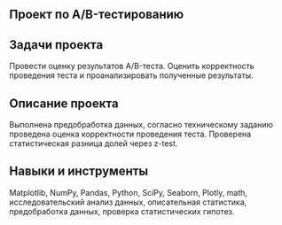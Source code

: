 
## Проект по А/B-тестированию

## Задачи проекта
Провести оценку результатов A/B-теста. Оценить корректность проведения теста и проанализировать полученные результаты.

## Описание проекта
Выполнена предобработка данных, согласно техническому заданию проведена оценка корректности проведения теста. Проверена статистическая разница долей через z-test. 

## Навыки и инструменты
Matplotlib, NumPy, Pandas, Python, SciPy, Seaborn, Plotly, math, исследовательский анализ данных, описательная статистика, предобработка данных, проверка статистических гипотез.
